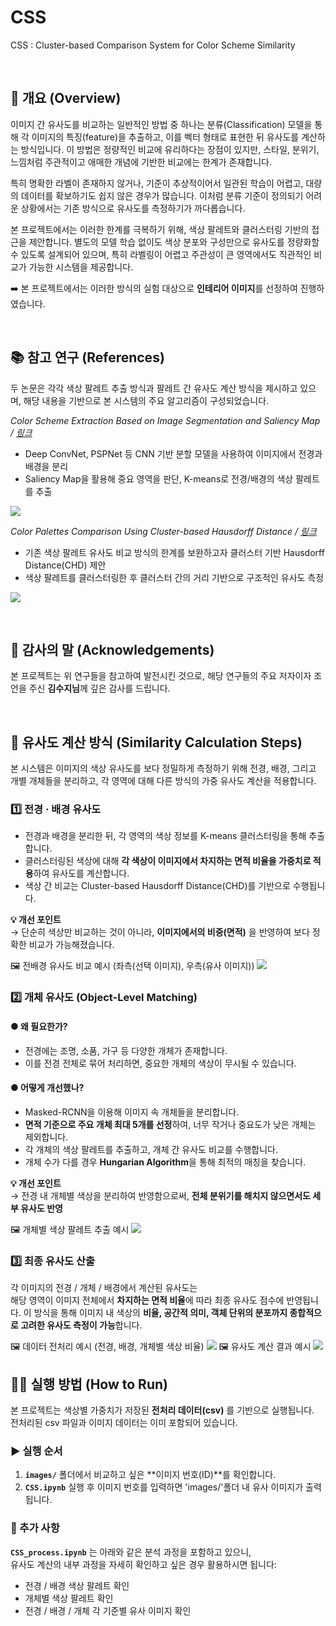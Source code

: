# CSS
CSS : Cluster-based Comparison System for Color Scheme Similarity

<br>

## 📄 개요 (Overview)

이미지 간 유사도를 비교하는 일반적인 방법 중 하나는 분류(Classification) 모델을 통해 각 이미지의 특징(feature)을 추출하고, 이를 벡터 형태로 표현한 뒤 유사도를 계산하는 방식입니다. 이 방법은 정량적인 비교에 유리하다는 장점이 있지만, 스타일, 분위기, 느낌처럼 주관적이고 애매한 개념에 기반한 비교에는 한계가 존재합니다.

특히 명확한 라벨이 존재하지 않거나, 기준이 추상적이어서 일관된 학습이 어렵고, 대량의 데이터를 확보하기도 쉽지 않은 경우가 많습니다. 이처럼 분류 기준이 정의되기 어려운 상황에서는 기존 방식으로 유사도를 측정하기가 까다롭습니다.

본 프로젝트에서는 이러한 한계를 극복하기 위해, 색상 팔레트와 클러스터링 기반의 접근을 제안합니다. 별도의 모델 학습 없이도 색상 분포와 구성만으로 유사도를 정량화할 수 있도록 설계되어 있으며, 특히 라벨링이 어렵고 주관성이 큰 영역에서도 직관적인 비교가 가능한 시스템을 제공합니다.

➡️ 본 프로젝트에서는 이러한 방식의 실험 대상으로 **인테리어 이미지**를 선정하여 진행하였습니다.

<br>

## 📚 참고 연구 (References)

두 논문은 각각 색상 팔레트 추출 방식과 팔레트 간 유사도 계산 방식을 제시하고 있으며, 해당 내용을 기반으로 본 시스템의 주요 알고리즘이 구성되었습니다.

*Color Scheme Extraction Based on Image Segmentation and Saliency Map / [링크](https://www.dbpia.co.kr/journal/articleDetail?nodeId=NODE10536766)*  
- Deep ConvNet, PSPNet 등 CNN 기반 분할 모델을 사용하여 이미지에서 전경과 배경을 분리
- Saliency Map을 활용해 중요 영역을 판단, K-means로 전경/배경의 색상 팔레트를 추출

 ![](https://img1.daumcdn.net/thumb/R1280x0/?scode=mtistory2&fname=https%3A%2F%2Fblog.kakaocdn.net%2Fdn%2FbjkV4O%2FbtsLOtHMGXI%2FajjoeEKhTzIxwMcuLWrLSk%2Fimg.png)
  
*Color Palettes Comparison Using Cluster-based Hausdorff Distance / [링크](https://www.dbpia.co.kr/journal/articleDetail?nodeId=NODE10618312)*
- 기존 색상 팔레트 유사도 비교 방식의 한계를 보완하고자 클러스터 기반 Hausdorff Distance(CHD) 제안
- 색상 팔레트를 클러스터링한 후 클러스터 간의 거리 기반으로 구조적인 유사도 측정

 ![](https://img1.daumcdn.net/thumb/R1280x0/?scode=mtistory2&fname=https%3A%2F%2Fblog.kakaocdn.net%2Fdn%2F22jlU%2FbtsLMHuhOmK%2FO53vYo38R8YzCrtjnwJNK0%2Fimg.png)

<br>

## 🙏 감사의 말 (Acknowledgements)

본 프로젝트는 위 연구들을 참고하여 발전시킨 것으로, 해당 연구들의 주요 저자이자 조언을 주신 **김수지님**께 깊은 감사를 드립니다.

<br>

## 📐 유사도 계산 방식 (Similarity Calculation Steps)

본 시스템은 이미지의 색상 유사도를 보다 정밀하게 측정하기 위해 전경, 배경, 그리고 개별 개체들을 분리하고, 각 영역에 대해 다른 방식의 가중 유사도 계산을 적용합니다.

### 1️⃣ 전경 · 배경 유사도

- 전경과 배경을 분리한 뒤, 각 영역의 색상 정보를 K-means 클러스터링을 통해 추출합니다.
- 클러스터링된 색상에 대해 **각 색상이 이미지에서 차지하는 면적 비율을 가중치로 적용**하여 유사도를 계산합니다.
- 색상 간 비교는 Cluster-based Hausdorff Distance(CHD)를 기반으로 수행됩니다.

**💡 개선 포인트**  
→ 단순히 색상만 비교하는 것이 아니라, **이미지에서의 비중(면적)** 을 반영하여 보다 정확한 비교가 가능해졌습니다.

 🖼️  전배경 유사도 비교 예시 (좌측(선택 이미지), 우측(유사 이미지))
 ![](https://img1.daumcdn.net/thumb/R1280x0/?scode=mtistory2&fname=https%3A%2F%2Fblog.kakaocdn.net%2Fdn%2FLb187%2FbtsL4Pw1q8h%2Fxgx6UUlPkQmnvBKEtp2IDK%2Fimg.png)

### 2️⃣ 개체 유사도 (Object-Level Matching)

#### ● 왜 필요한가?
- 전경에는 조명, 소품, 가구 등 다양한 개체가 존재합니다.
- 이를 전경 전체로 묶어 처리하면, 중요한 개체의 색상이 무시될 수 있습니다.

#### ● 어떻게 개선했나?
- Masked-RCNN을 이용해 이미지 속 개체들을 분리합니다.
- **면적 기준으로 주요 개체 최대 5개를 선정**하여, 너무 작거나 중요도가 낮은 개체는 제외합니다.
- 각 개체의 색상 팔레트를 추출하고, 개체 간 유사도 비교를 수행합니다.
- 개체 수가 다를 경우 **Hungarian Algorithm**을 통해 최적의 매칭을 찾습니다.

**💡 개선 포인트**  
→ 전경 내 개체별 색상을 분리하여 반영함으로써, **전체 분위기를 해치지 않으면서도 세부 유사도 반영**

🖼️ 개체별 색상 팔레트 추출 예시
 ![](https://img1.daumcdn.net/thumb/R1280x0/?scode=mtistory2&fname=https%3A%2F%2Fblog.kakaocdn.net%2Fdn%2F340O8%2FbtsL2mXWMuu%2FwEEo6vlGEo0ccxeZQ72GlK%2Fimg.png)

### 3️⃣ 최종 유사도 산출  
각 이미지의 전경 / 개체 / 배경에서 계산된 유사도는  
해당 영역이 이미지 전체에서 **차지하는 면적 비율**에 따라 최종 유사도 점수에 반영됩니다.
이 방식을 통해 이미지 내 색상의 **비율, 공간적 의미, 객체 단위의 분포까지 종합적으로 고려한 유사도 측정이 가능**합니다.

🖼️ 데이터 전처리 예시 (전경, 배경, 개체별 색상 비율)
 ![](https://img1.daumcdn.net/thumb/R1280x0/?scode=mtistory2&fname=https%3A%2F%2Fblog.kakaocdn.net%2Fdn%2FczuM0I%2FbtsL4NTxrZD%2FbNyQw0tklwnkB8DxBOPGy0%2Fimg.png)
🖼️ 유사도 계산 결과 예시
 ![](https://img1.daumcdn.net/thumb/R1280x0/?scode=mtistory2&fname=https%3A%2F%2Fblog.kakaocdn.net%2Fdn%2FSm4K5%2FbtsL3SBuf1W%2FnFWYwlEK3wqbqzD8thWxU1%2Fimg.png)
<br>

## 🧑‍💻 실행 방법 (How to Run)
본 프로젝트는 색상별 가중치가 저장된 **전처리 데이터(csv)** 를 기반으로 실행됩니다.  
전처리된 csv 파일과 이미지 데이터는 이미 포함되어 있습니다.

### ▶️ 실행 순서
1. **`images/`** 폴더에서 비교하고 싶은 **이미지 번호(ID)**를 확인합니다.  
2. **`CSS.ipynb`** 실행 후 이미지 번호를 입력하면 'images/'폴더 내 유사 이미지가 출력됩니다.

### 📘 추가 사항 
**`CSS_process.ipynb`** 는 아래와 같은 분석 과정을 포함하고 있으니,  
유사도 계산의 내부 과정을 자세히 확인하고 싶은 경우 활용하시면 됩니다:
- 전경 / 배경 색상 팔레트 확인  
- 개체별 색상 팔레트 확인  
- 전경 / 배경 / 개체 각 기준별 유사 이미지 확인


